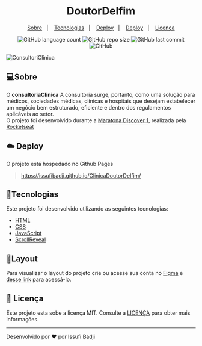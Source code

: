 <h1 align="center">
   DoutorDelfim
</h1>

<p align="center">
    <a href="#sobre">Sobre</a>&nbsp;&nbsp;&nbsp;|&nbsp;&nbsp;&nbsp;
    <a href="#tecnologias">Tecnologias</a>&nbsp;&nbsp;&nbsp;|&nbsp;&nbsp;&nbsp;
    <a href="#cloud-deploy">Deploy</a>&nbsp;&nbsp;&nbsp;|&nbsp;&nbsp;&nbsp;
    <a href="#layout">Deploy</a>&nbsp;&nbsp;&nbsp;|&nbsp;&nbsp;&nbsp;
    <a href="#memo-licença">Licença</a>
</p>

<p align="center">
   
<img alt="GitHub language count" src="https://img.shields.io/github/languages/count/issufibadji/ClinicaDoutorDelfim?style=flat-square">

<img alt="GitHub repo size" src="https://img.shields.io/github/repo-size/issufibadji/ClinicaDoutorDelfim?style=flat-square">

<img alt="GitHub last commit" src="https://img.shields.io/github/last-commit/issufibadji/ClinicaDoutorDelfim?style=flat-square">

<img alt="GitHub" src="https://img.shields.io/github/license/issufibadji/ClinicaDoutorDelfim?style=flat-square">
</p>

 ![ConsultoriClinica](https://user-images.githubusercontent.com/45535344/174165483-fd31de2e-7ac5-431f-842a-b1b73f715fcc.gif)
 
## 💻Sobre
O **consultoriaClinica**
 A consultoria surge, portanto, como uma solução para médicos, sociedades médicas, clínicas e hospitais que desejam estabelecer um negócio bem estruturado, eficiente e dentro dos regulamentos aplicáveis ao setor.<br>
O projeto foi desenvolvido durante a [Maratona Discover 1](https://maratonadiscover.rocketseat.com.br/), realizada pela [Rocketseat](https://www.rocketseat.com.br/)

## :cloud: Deploy
O projeto está hospedado no Github Pages
> https://issufibadji.github.io/ClinicaDoutorDelfim/

## 🚀Tecnologias
Este projeto foi desenvolvido utilizando as seguintes tecnologias:

- [HTML]()
- [CSS]()
- [JavaScript]()
- [ScrollReveal](https://scrollrevealjs.org/)

## 🔖Layout
Para visualizar o layout do projeto crie ou acesse sua conta no [Figma](https://figma.com) e [desse link](https://www.figma.com/community/file/1102912263666619803) para acessá-lo.

## :memo: Licença
Este projeto esta sobe a licença MIT. Consulte a [LICENÇA](https://github.com/issufibadji/ClinicaDoutorDelfim/blob/master/LICENSE) para obter mais informações.

---

Desenvolvido por :heart: por Issufi Badji
